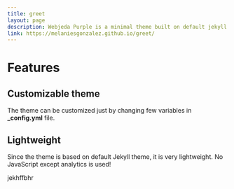 ```yaml
---
title: greet
layout: page
description: Webjeda Purple is a minimal theme built on default jekyll theme. It is very light highly customizable. Suitable for minimal blogs.
link: https://melaniesgonzalez.github.io/greet/
---
```


# Features

## Customizable theme
The theme can be customized just by changing few variables in **_config.yml** file.

## Lightweight
Since the theme is based on default Jekyll theme, it is very lightweight. No JavaScript except analytics is used!

jekhffbhr
